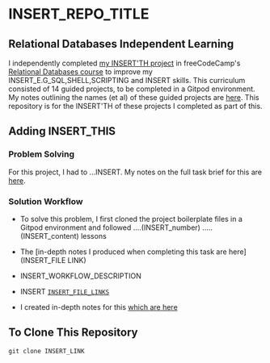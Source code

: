 # INSERT_REPO_TITLE
## Relational Databases Independent Learning
I independently completed [my INSERT'TH project](INSERT_PROJECT_LINK) in freeCodeCamp's [Relational Databases course](https://www.freecodecamp.org/learn/relational-database/) to improve my INSERT_E.G_SQL,SHELL,SCRIPTING and INSERT skills. This curriculum consisted of 14 guided projects, to be completed in a Gitpod environment. My notes outlining the names (et al) of these guided projects are [here](INSERT_LINK). This repository is for the INSERT'TH of these projects I completed as part of this.

## Adding INSERT_THIS
### Problem Solving
For this project, I had to ...INSERT. My notes on the full task brief for this are [here](INSERT). 

### Solution Workflow 
- To solve this problem, I first cloned the project boilerplate files in a Gitpod environment and followed ....(INSERT_number) .....(INSERT_content) lessons
- The [in-depth notes I produced when completing this task are here](INSERT_FILE LINK)

- INSERT_WORKFLOW_DESCRIPTION

- INSERT [`INSERT_FILE_LINKS`](INSERT)
- I created in-depth notes for this [which are here](INSERT_LINK)

## To Clone This Repository
```
git clone INSERT_LINK
```
